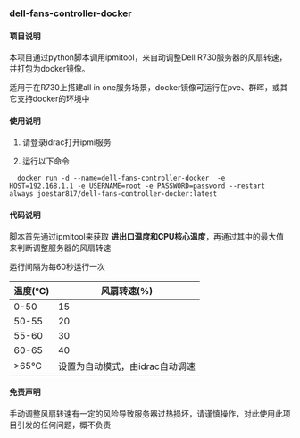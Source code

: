 ### dell-fans-controller-docker



#### 项目说明

 本项目通过python脚本调用ipmitool，来自动调整Dell R730服务器的风扇转速，并打包为docker镜像。

 适用于在R730上搭建all in one服务场景，docker镜像可运行在pve、群晖，或其它支持docker的环境中



#### 使用说明

1. 请登录idrac打开ipmi服务

2. 运行以下命令
 ```
   docker run -d --name=dell-fans-controller-docker  -e HOST=192.168.1.1 -e USERNAME=root -e PASSWORD=password --restart always joestar817/dell-fans-controller-docker:latest
   ```

#### 代码说明

脚本首先通过ipmitool来获取 **进出口温度和CPU核心温度**，再通过其中的最大值来判断调整服务器的风扇转速

运行间隔为每60秒运行一次

| 温度(℃) | 风扇转速(%)            |
|-------|--------------------|
| 0-50  | 15                 |
| 50-55 | 20                 |
| 55-60 | 30                 |
| 60-65 | 40                 |
| >65℃  | 设置为自动模式，由idrac自动调速 |



#### 免责声明

手动调整风扇转速有一定的风险导致服务器过热损坏，请谨慎操作，对此使用此项目引发的任何问题，概不负责
